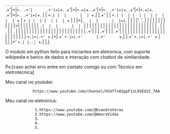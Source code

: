    . .       .         . .       . .    .       . .       . .       . .    .       . .       . .    
.+'|=|`+. .+'|      .+'|=|`+. .+'|=|`+.=|`+. .+'|=|`+. .+'|=|`+. .+'|=|`+.=|`+. .+'|=|`+. .+'|=|`+. 
|  | `+.| |  |      |  | `+.| |.+' |  | `+.| |  | |  | |  | |  | |  | `+ | `+ | |  | |  | |  | `+ | 
|  |=|`.  |  |      |  |=|`.       |  |      |  |'. '. |  | |  | |  |  | |  | | |  |=|  | |  |  | | 
|  | `.|  |  |      |  | `.|       |  |      |  | |  | |  | |  | |  |  | |  | | |  | |  | |  |  | | 
|  |    . |  |    . |  |    .      |  |      |  | |  | |  | |  | |  |  | |  | | |  | |  | |  |  | | 
|  | .+'| |  | .+'| |  | .+'|      |  |      |  | |  | |  | |  | |  |  | |  | | |  | |  | |  |  | | 
`+.|=|.+' `+.|=|.+' `+.|=|.+'      |.+'      `+.| |.+' `+.|=|.+' `+.|  |.|  |+' `+.| |..| `+.|  |.| 
                                                                                                    
                                                                         
 O modulo em python feito para iniciantes em eletronica,
 com suporte wikipedia e banco de dados e interação com chatbot de similaridade.
             
 Ps:[caso achei erro entre em contato comigo ou com Técnico em eletrotécnica] 
                  
  
 Meu canal no youtube:
                    
                https://www.youtube.com/channel/UCmffxA2ppF1zL9SEU22_7AA 

 Meu canal no eletronica:
 
                 1.https://www.youtube.com/@EvandroVeras
                 2.https://www.youtube.com/@AmoraVidas
                 3.
                 4.
                 5.
